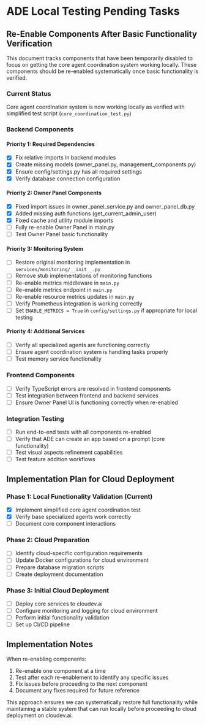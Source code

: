 # ADE Local Testing Pending Tasks

## Re-Enable Components After Basic Functionality Verification

This document tracks components that have been temporarily disabled to focus on getting the core agent coordination system working locally. These components should be re-enabled systematically once basic functionality is verified.

### Current Status

 Core agent coordination system is now working locally as verified with simplified test script (`core_coordination_test.py`)

### Backend Components

#### Priority 1: Required Dependencies
- [x] Fix relative imports in backend modules
- [x] Create missing models (owner_panel.py, management_components.py)
- [x] Ensure config/settings.py has all required settings
- [x] Verify database connection configuration

#### Priority 2: Owner Panel Components
- [x] Fixed import issues in owner_panel_service.py and owner_panel_db.py
- [x] Added missing auth functions (get_current_admin_user)
- [x] Fixed cache and utility module imports
- [ ] Fully re-enable Owner Panel in main.py
- [ ] Test Owner Panel basic functionality

#### Priority 3: Monitoring System
- [ ] Restore original monitoring implementation in `services/monitoring/__init__.py`
- [ ] Remove stub implementations of monitoring functions
- [ ] Re-enable metrics middleware in `main.py`
- [ ] Re-enable metrics endpoint in `main.py`
- [ ] Re-enable resource metrics updates in `main.py`
- [ ] Verify Prometheus integration is working correctly
- [ ] Set `ENABLE_METRICS = True` in `config/settings.py` if appropriate for local testing

#### Priority 4: Additional Services
- [ ] Verify all specialized agents are functioning correctly
- [ ] Ensure agent coordination system is handling tasks properly
- [ ] Test memory service functionality

### Frontend Components

- [ ] Verify TypeScript errors are resolved in frontend components
- [ ] Test integration between frontend and backend services
- [ ] Ensure Owner Panel UI is functioning correctly when re-enabled

### Integration Testing

- [ ] Run end-to-end tests with all components re-enabled
- [ ] Verify that ADE can create an app based on a prompt (core functionality)
- [ ] Test visual aspects refinement capabilities
- [ ] Test feature addition workflows

## Implementation Plan for Cloud Deployment

### Phase 1: Local Functionality Validation (Current)
- [x] Implement simplified core agent coordination test
- [x] Verify base specialized agents work correctly
- [ ] Document core component interactions

### Phase 2: Cloud Preparation
- [ ] Identify cloud-specific configuration requirements
- [ ] Update Docker configurations for cloud environment
- [ ] Prepare database migration scripts
- [ ] Create deployment documentation

### Phase 3: Initial Cloud Deployment
- [ ] Deploy core services to cloudev.ai
- [ ] Configure monitoring and logging for cloud environment
- [ ] Perform initial functionality validation
- [ ] Set up CI/CD pipeline

## Implementation Notes
When re-enabling components:
1. Re-enable one component at a time
2. Test after each re-enablement to identify any specific issues
3. Fix issues before proceeding to the next component
4. Document any fixes required for future reference

This approach ensures we can systematically restore full functionality while maintaining a stable system that can run locally before proceeding to cloud deployment on cloudev.ai.

